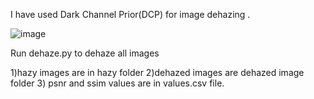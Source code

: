 I have used Dark Channel Prior(DCP) for image dehazing . 

![image](https://user-images.githubusercontent.com/93991971/202361868-8bfe0d84-4816-4bc9-8484-a5752f949976.png)

Run dehaze.py to dehaze all images

1)hazy images are in hazy folder 
2)dehazed images are dehazed image folder 
3) psnr and ssim values are in values.csv file.
